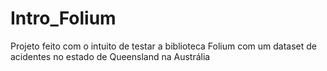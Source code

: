 # Intro_Folium
Projeto feito com o intuito de testar a biblioteca Folium com um dataset de acidentes no estado de Queensland na Austrália
